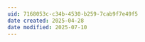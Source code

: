 ```yaml
---
uid: 7168053c-c34b-4530-b259-7cab9f7e49f5
date created: 2025-04-28
date modified: 2025-07-10
---
```

